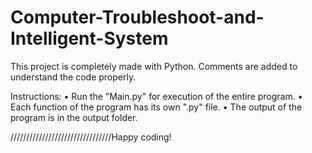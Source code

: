 # Computer-Troubleshoot-and-Intelligent-System
This project is completely made with Python. Comments are added to understand the code properly.

Instructions:
• Run the "Main.py" for execution of the entire program.
• Each function of the program has its own ".py" file.
• The output of the program is in the output folder.

////////////////////////////////Happy coding!
